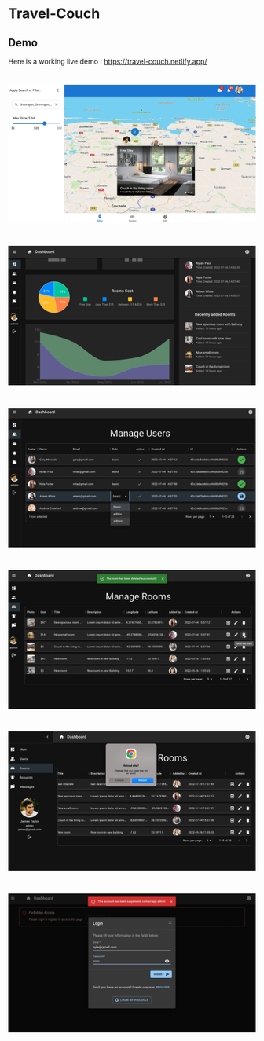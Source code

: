 # Travel-Couch

## Demo

Here is a working live demo : https://travel-couch.netlify.app/

# ![Travel Couch App](https://github.com/mohammedagl6/Travel-Couch/blob/master/shot.jpg)

# ![Travel Couch App Dashboard](https://github.com/mohammedagl6/Travel-Couch/blob/master/dashboard.png)

# ![Travel Couch App Dashboard Manage Users](https://github.com/mohammedagl6/Travel-Couch/blob/master/dashboard-users.jpg)

# ![Travel Couch App Dashboard Manage Rooms](https://github.com/mohammedagl6/Travel-Couch/blob/master/dashboard-rooms.jpg)

# ![Travel Couch App Dashboard Losing Editing info warning](https://github.com/mohammedagl6/Travel-Couch/blob/master/dashboard-warning.png)

# ![Travel Couch App Dashboard Access Roles RBAC](https://github.com/mohammedagl6/Travel-Couch/blob/master/dashboard-RBAC.jpg)
